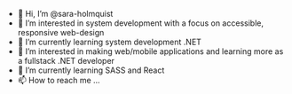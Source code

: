 - 👋 Hi, I’m @sara-holmquist
- 👀 I’m interested in system development with a focus on accessible, responsive web-design
- 🌱 I’m currently learning system development .NET
- 👀 I’m interested in making web/mobile applications and learning more as a fullstack .NET developer
- 🌱 I’m currently learning SASS and React
- 📫 How to reach me ...

<!---
sara-holmquist/sara-holmquist is a ✨ special ✨ repository because its `README.md` (this file) appears on your GitHub profile.
You can click the Preview link to take a look at your changes.
--->
